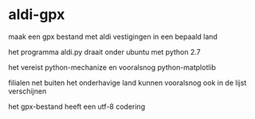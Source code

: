 # aldi-gpx
maak een gpx bestand met aldi vestigingen in een bepaald land

het programma aldi.py draait onder ubuntu met python 2.7

het vereist python-mechanize en vooralsnog python-matplotlib

filialen net buiten het onderhavige land kunnen vooralsnog ook in de lijst verschijnen

het gpx-bestand heeft een utf-8 codering
